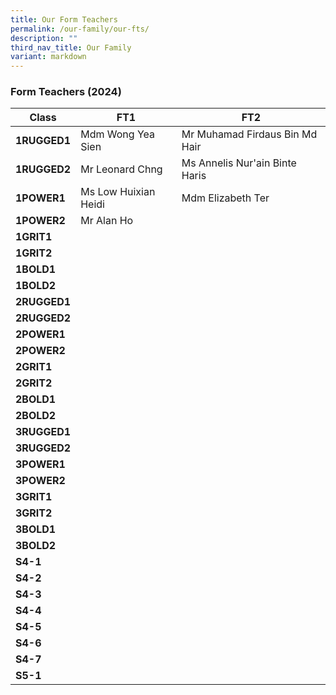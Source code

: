 ```yaml
---
title: Our Form Teachers
permalink: /our-family/our-fts/
description: ""
third_nav_title: Our Family
variant: markdown
---
```

### Form Teachers (2024)

|Class | FT1 | FT2|
| -------- | -------- |-------- |
|**1RUGGED1**|Mdm Wong Yea Sien|Mr Muhamad Firdaus Bin Md Hair|
|**1RUGGED2**|Mr Leonard Chng| Ms Annelis Nur'ain Binte Haris|
|**1POWER1**| Ms Low Huixian Heidi| Mdm Elizabeth Ter |
|**1POWER2**|Mr Alan Ho||
|**1GRIT1**|||
|**1GRIT2**|||
|**1BOLD1**| ||
|**1BOLD2**|||
|**2RUGGED1**|||
|**2RUGGED2**|  | |
|**2POWER1**|  | |
|**2POWER2**|||
|**2GRIT1**|| |
|**2GRIT2**||  |
|**2BOLD1**|||
|**2BOLD2**| ||
|**3RUGGED1**|| |
|**3RUGGED2**|| |
|**3POWER1**|| |
|**3POWER2**|||
|**3GRIT1**|| |
|**3GRIT2**|| |
|**3BOLD1**|| |
|**3BOLD2**|| |
|**S4-1**|||
|**S4-2**|||
|**S4-3**| | |
|**S4-4**|||
|**S4-5**| ||
|**S4-6**|||
|**S4-7**|| |
|**S5-1**|| |